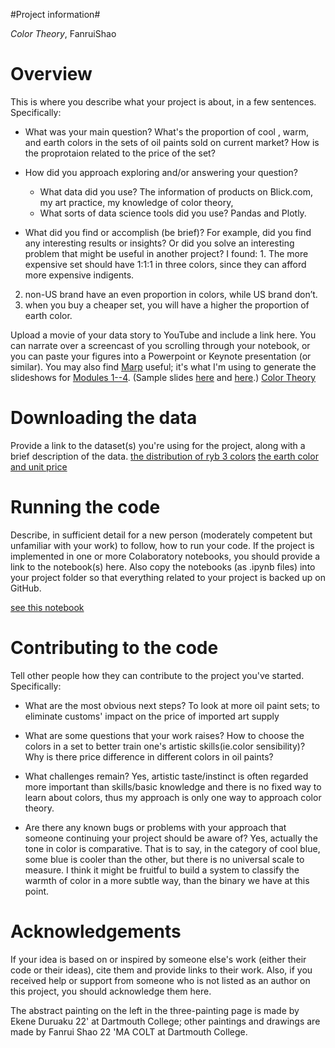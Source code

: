 #Project information#

_Color Theory_, FanruiShao

# Overview

This is where you describe what your project is about, in a few sentences.  Specifically:
- What was your main question?
What's the proportion of cool , warm, and earth colors in the sets of oil paints sold on current market? How is the proprotaion related to the price of the set?

- How did you approach exploring and/or answering your question?
  - What data did you use?
The information of products on Blick.com, my art practice, my knowledge of color theory, 
  - What sorts of data science tools did you use?
Pandas and Plotly.
- What did you find or accomplish (be brief)?  For example, did you find any interesting results or insights?  Or did you solve an interesting problem that might be useful in another project?
I found: 1. The more expensive set should have 1:1:1 in three colors, since they can afford more expensive indigents.
2. non-US brand have an even proportion in colors, while US brand don’t.
3. when you buy a cheaper set, you will have a higher the proportion of earth color.

Upload a movie of your data story to YouTube and include a link here.  You can narrate over a screencast of you scrolling through your notebook, or you can paste your figures into a Powerpoint or Keynote presentation (or similar).  You may also find [Marp](https://yhatt.github.io/marp/) useful; it's what I'm using to generate the slideshows for [Modules 1--4](https://github.com/ContextLab/storytelling-with-data/blob/master/slides/outline.md).  (Sample slides [here](https://github.com/ContextLab/storytelling-with-data/blob/master/slides/modules_and_numpy.md) and [here](https://github.com/ContextLab/storytelling-with-data/blob/master/slides/pandas.md).)
[Color Theory](https://www.youtube.com/watch?v=J7AcDy7VkdE)

# Downloading the data

Provide a link to the dataset(s) you're using for the project, along with a brief description of the data.
[the distribution of ryb 3 colors](https://github.com/ContextLab/storytelling-with-data/raw/master/data-stories/color-theory/3_color.csv)
[the earth color and unit price](https://github.com/ContextLab/storytelling-with-data/raw/master/data-stories/color-theory/earthcolor.csv)

# Running the code

Describe, in sufficient detail for a new person (moderately competent but unfamiliar with your work) to follow, how to run your code.  If the project is implemented in one or more Colaboratory notebooks, you should provide a link to the notebook(s) here.  Also copy the notebooks (as .ipynb files) into your project folder so that everything related to your project is backed up on GitHub.

[see this notebook](https://colab.research.google.com/drive/1jCCDXrUe6ULzSFPbb3WutCCZAkXO8sDM)

# Contributing to the code

Tell other people how they can contribute to the project you've started.  Specifically:
- What are the most obvious next steps?
To look at more oil paint sets; to eliminate customs' impact on the price of imported art supply

- What are some questions that your work raises?
How to choose the colors in a set to better train one's artistic skills(ie.color sensibility)? Why is there price difference in different colors in oil paints?

- What challenges remain?
Yes, artistic taste/instinct is often regarded more important than skills/basic knowledge and there is no fixed way to learn about colors, thus my approach is only one way to approach color theory.

- Are there any known bugs or problems with your approach that someone continuing your project should be aware of?
Yes, actually the tone in color is comparative. That is to say, in the category of cool blue, some blue is cooler than the other, but there is no universal scale to measure. I think it might be fruitful to build a system to classify the warmth of color in a more subtle way, than the binary we have at this point.

# Acknowledgements

If your idea is based on or inspired by someone else's work (either their code or their ideas), cite them and provide links to their work.  Also, if you received help or support from someone who is not listed as an author on this project, you should acknowledge them here.

The abstract painting on the left in the three-painting page is made by Ekene Duruaku 22' at Dartmouth College; other paintings and drawings are made by Fanrui Shao 22 'MA COLT at Dartmouth College.

